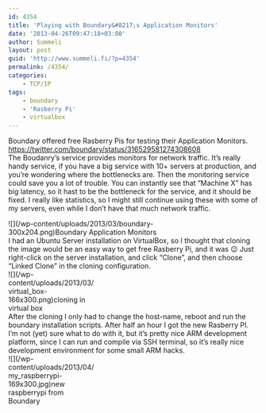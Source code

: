 ```yaml
---
id: 4354
title: 'Playing with Boundary&#8217;s Application Monitors'
date: '2013-04-26T09:47:18+03:00'
author: Summeli
layout: post
guid: 'http://www.summeli.fi/?p=4354'
permalink: /4354/
categories:
    - TCP/IP
tags:
    - boundary
    - 'Rasberry Pi'
    - virtualbox
---
```


Boundary offered free Rasberry Pis for testing their Application Monitors. <https://twitter.com/boundary/status/316529581274308608>  
The Boudanry’s service provides monitors for network traffic. It’s really handy service, if you have a big service with 10+ servers at production, and you’re wondering where the bottlenecks are. Then the monitoring service could save you a lot of trouble. You can instantly see that “Machine X” has big latency, so it hast to be the bottleneck for the service, and it should be fixed. I really like statistics, so I might still continue using these with some of my servers, even while I don’t have that much network traffic.

<div class="wp-caption alignnone" id="attachment_4387" style="width: 310px">![](/wp-content/uploads/2013/03/boundary-300x204.png)Boundary Application Monitors

</div>I had an Ubuntu Server installation on VirtualBox, so I thought that cloning the image would be an easy way to get free Rasberry Pi, and it was 😉 Just right-click on the server installation, and click “Clone”, and then choose “Linked Clone” in the cloning configuration.

<div class="wp-caption alignnone" id="attachment_4356" style="width: 176px">![](/wp-content/uploads/2013/03/virtual_box-166x300.png)cloning in virtual box

</div>  
After the cloning I only had to change the host-name, reboot and run the boundary installation scripts. After half an hour I got the new Rasberry PI. I’m not (yet) sure what to do with it, but it’s pretty nice ARM development platform, since I can run and compile via SSH terminal, so it’s really nice development environment for some small ARM hacks.

<div class="wp-caption alignnone" id="attachment_4400" style="width: 179px">![](/wp-content/uploads/2013/04/my_raspberrypi-169x300.jpg)new raspberrypi from Boundary

</div>